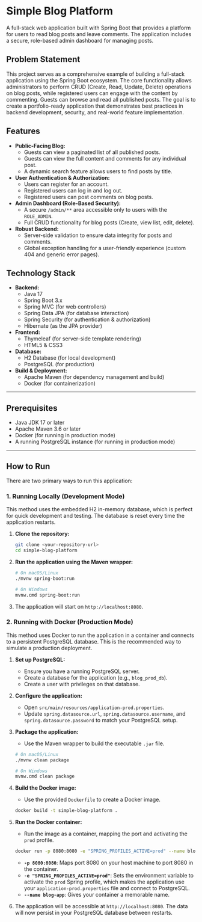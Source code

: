 # Simple Blog Platform

A full-stack web application built with Spring Boot that provides a platform for users to read blog posts and leave comments. The application includes a secure, role-based admin dashboard for managing posts.

## Problem Statement

This project serves as a comprehensive example of building a full-stack application using the Spring Boot ecosystem. The core functionality allows administrators to perform CRUD (Create, Read, Update, Delete) operations on blog posts, while registered users can engage with the content by commenting. Guests can browse and read all published posts. The goal is to create a portfolio-ready application that demonstrates best practices in backend development, security, and real-world feature implementation.

## Features

- **Public-Facing Blog:**
  - Guests can view a paginated list of all published posts.
  - Guests can view the full content and comments for any individual post.
  - A dynamic search feature allows users to find posts by title.
- **User Authentication & Authorization:**
  - Users can register for an account.
  - Registered users can log in and log out.
  - Registered users can post comments on blog posts.
- **Admin Dashboard (Role-Based Security):**
  - A secure `/admin/**` area accessible only to users with the `ROLE_ADMIN`.
  - Full CRUD functionality for blog posts (Create, view list, edit, delete).
- **Robust Backend:**
  - Server-side validation to ensure data integrity for posts and comments.
  - Global exception handling for a user-friendly experience (custom 404 and generic error pages).

## Technology Stack

- **Backend:**
  - Java 17
  - Spring Boot 3.x
  - Spring MVC (for web controllers)
  - Spring Data JPA (for database interaction)
  - Spring Security (for authentication & authorization)
  - Hibernate (as the JPA provider)
- **Frontend:**
  - Thymeleaf (for server-side template rendering)
  - HTML5 & CSS3
- **Database:**
  - H2 Database (for local development)
  - PostgreSQL (for production)
- **Build & Deployment:**
  - Apache Maven (for dependency management and build)
  - Docker (for containerization)

---

## Prerequisites

- Java JDK 17 or later
- Apache Maven 3.6 or later
- Docker (for running in production mode)
- A running PostgreSQL instance (for running in production mode)

---

## How to Run

There are two primary ways to run this application:

### 1. Running Locally (Development Mode)

This method uses the embedded H2 in-memory database, which is perfect for quick development and testing. The database is reset every time the application restarts.

1.  **Clone the repository:**
    ```bash
    git clone <your-repository-url>
    cd simple-blog-platform
    ```

2.  **Run the application using the Maven wrapper:**
    ```bash
    # On macOS/Linux
    ./mvnw spring-boot:run

    # On Windows
    mvnw.cmd spring-boot:run
    ```

3.  The application will start on `http://localhost:8080`.

### 2. Running with Docker (Production Mode)

This method uses Docker to run the application in a container and connects to a persistent PostgreSQL database. This is the recommended way to simulate a production deployment.

1.  **Set up PostgreSQL:**
    - Ensure you have a running PostgreSQL server.
    - Create a database for the application (e.g., `blog_prod_db`).
    - Create a user with privileges on that database.

2.  **Configure the application:**
    - Open `src/main/resources/application-prod.properties`.
    - Update `spring.datasource.url`, `spring.datasource.username`, and `spring.datasource.password` to match your PostgreSQL setup.

3.  **Package the application:**
    - Use the Maven wrapper to build the executable `.jar` file.
    ```bash
    # On macOS/Linux
    ./mvnw clean package

    # On Windows
    mvnw.cmd clean package
    ```

4.  **Build the Docker image:**
    - Use the provided `Dockerfile` to create a Docker image.
    ```bash
    docker build -t simple-blog-platform .
    ```

5.  **Run the Docker container:**
    - Run the image as a container, mapping the port and activating the `prod` profile.
    ```bash
    docker run -p 8080:8080 -e "SPRING_PROFILES_ACTIVE=prod" --name blog-app simple-blog-platform
    ```
    - **`-p 8080:8080`**: Maps port 8080 on your host machine to port 8080 in the container.
    - **`-e "SPRING_PROFILES_ACTIVE=prod"`**: Sets the environment variable to activate the `prod` Spring profile, which makes the application use your `application-prod.properties` file and connect to PostgreSQL.
    - **`--name blog-app`**: Gives your container a memorable name.

6.  The application will be accessible at `http://localhost:8080`. The data will now persist in your PostgreSQL database between restarts.
